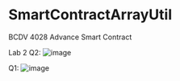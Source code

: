 # SmartContractArrayUtil
BCDV 4028 Advance Smart Contract


Lab 2
Q2:
![image](https://github.com/jonasgodfrey/SmartContractArrayUtil/assets/41231839/36288791-a24e-42c1-a446-c84df7bd063a)

Q1:
![image](https://github.com/jonasgodfrey/SmartContractArrayUtil/assets/41231839/e1c049f1-5db5-4af6-97ae-7ce8a92591f2)

